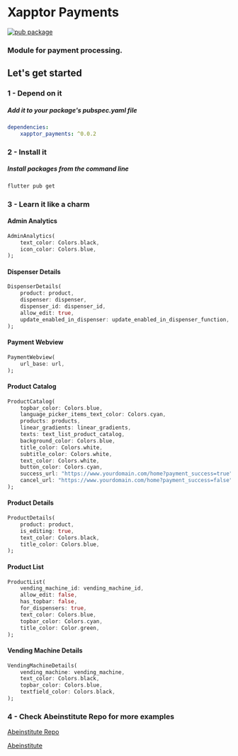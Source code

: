 # **Xapptor Payments**
[![pub package](https://img.shields.io/pub/v/xapptor_payments?color=blue)](https://pub.dartlang.org/packages/xapptor_payments)
### Module for payment processing.

## **Let's get started**

### **1 - Depend on it**
##### Add it to your package's pubspec.yaml file
```yml
dependencies:
    xapptor_payments: ^0.0.2
```

### **2 - Install it**
##### Install packages from the command line
```sh
flutter pub get
```

### **3 - Learn it like a charm**

#### **Admin Analytics**
```dart
AdminAnalytics(
    text_color: Colors.black,
    icon_color: Colors.blue,
);
```

#### **Dispenser Details**
```dart
DispenserDetails(
    product: product,
    dispenser: dispenser,
    dispenser_id: dispenser_id,
    allow_edit: true,
    update_enabled_in_dispenser: update_enabled_in_dispenser_function,
);
```

#### **Payment Webview**
```dart
PaymentWebview(
    url_base: url,
);
```

#### **Product Catalog**
```dart
ProductCatalog(
    topbar_color: Colors.blue,
    language_picker_items_text_color: Colors.cyan,
    products: products,
    linear_gradients: linear_gradients,
    texts: text_list_product_catalog,
    background_color: Colors.blue,
    title_color: Colors.white,
    subtitle_color: Colors.white,
    text_color: Colors.white,
    button_color: Colors.cyan,
    success_url: "https://www.yourdomain.com/home?payment_success=true",
    cancel_url: "https://www.yourdomain.com/home?payment_success=false",
);
```

#### **Product Details**
```dart
ProductDetails(
    product: product,
    is_editing: true,
    text_color: Colors.black,
    title_color: Colors.blue,
);
```

#### **Product List**
```dart
ProductList(
    vending_machine_id: vending_machine_id,
    allow_edit: false,
    has_topbar: false,
    for_dispensers: true,
    text_color: Colors.blue,
    topbar_color: Colors.cyan,
    title_color: Color.green,
);
```

#### **Vending Machine Details**
```dart
VendingMachineDetails(
    vending_machine: vending_machine,
    text_color: Colors.black,
    topbar_color: Colors.blue,
    textfield_color: Colors.black,
);
```

### **4 - Check Abeinstitute Repo for more examples**
[Abeinstitute Repo](https://github.com/Xapptor/abeinstitute)

[Abeinstitute](https://www.abeinstitute.com)